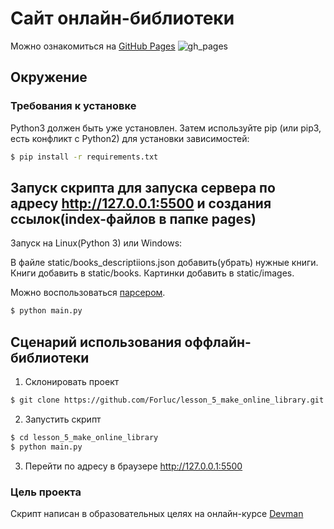 # Сайт онлайн-библиотеки

Можно ознакомиться на [GitHub Pages](https://forluc.github.io/lesson_5_make_online_library/)
![gh_pages](https://github.com/Forluc/lesson_5_make_online_library/assets/75582238/e2172a7d-d689-453b-9b76-feacebdc9a8e)

## Окружение

### Требования к установке

Python3 должен быть уже установлен. Затем используйте pip (или pip3, есть конфликт с Python2) для установки
зависимостей:

```bash
$ pip install -r requirements.txt
``` 

## Запуск скрипта для запуска сервера по адресу http://127.0.0.1:5500 и создания ссылок(index-файлов в папке pages)

Запуск на Linux(Python 3) или Windows:

В файле static/books_descriptiions.json добавить(убрать) нужные книги. Книги добавить в static/books. Картинки добавить в static/images. 

Можно воспользоваться [парсером](https://github.com/Forluc/lesson_3_books-library-restyle).

```bash
$ python main.py
```
## Сценарий использования оффлайн-библиотеки

1) Склонировать проект

```bash
$ git clone https://github.com/Forluc/lesson_5_make_online_library.git
```

2) Запустить скрипт

```bash
$ cd lesson_5_make_online_library
$ python main.py
```

3) Перейти по адресу в браузере http://127.0.0.1:5500

### Цель проекта

Скрипт написан в образовательных целях на онлайн-курсе [Devman](dvmn.org)
